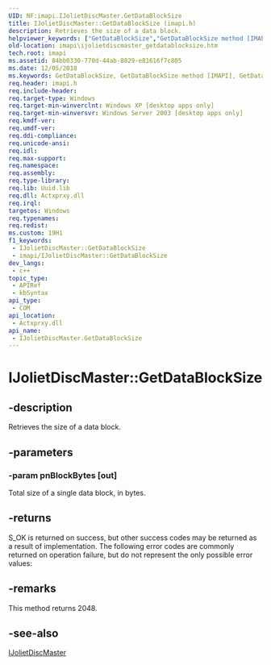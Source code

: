 ```yaml
---
UID: NF:imapi.IJolietDiscMaster.GetDataBlockSize
title: IJolietDiscMaster::GetDataBlockSize (imapi.h)
description: Retrieves the size of a data block.
helpviewer_keywords: ["GetDataBlockSize","GetDataBlockSize method [IMAPI]","GetDataBlockSize method [IMAPI]","IJolietDiscMaster interface","IJolietDiscMaster interface [IMAPI]","GetDataBlockSize method","IJolietDiscMaster.GetDataBlockSize","IJolietDiscMaster::GetDataBlockSize","_win32_ijolietdiscmaster_getdatablocksize","base.ijolietdiscmaster_getdatablocksize","imapi.ijolietdiscmaster_getdatablocksize","imapi/IJolietDiscMaster::GetDataBlockSize"]
old-location: imapi\ijolietdiscmaster_getdatablocksize.htm
tech.root: imapi
ms.assetid: 84bb0330-770d-44ab-8829-e81616f7c805
ms.date: 12/05/2018
ms.keywords: GetDataBlockSize, GetDataBlockSize method [IMAPI], GetDataBlockSize method [IMAPI],IJolietDiscMaster interface, IJolietDiscMaster interface [IMAPI],GetDataBlockSize method, IJolietDiscMaster.GetDataBlockSize, IJolietDiscMaster::GetDataBlockSize, _win32_ijolietdiscmaster_getdatablocksize, base.ijolietdiscmaster_getdatablocksize, imapi.ijolietdiscmaster_getdatablocksize, imapi/IJolietDiscMaster::GetDataBlockSize
req.header: imapi.h
req.include-header: 
req.target-type: Windows
req.target-min-winverclnt: Windows XP [desktop apps only]
req.target-min-winversvr: Windows Server 2003 [desktop apps only]
req.kmdf-ver: 
req.umdf-ver: 
req.ddi-compliance: 
req.unicode-ansi: 
req.idl: 
req.max-support: 
req.namespace: 
req.assembly: 
req.type-library: 
req.lib: Uuid.lib
req.dll: Actxprxy.dll
req.irql: 
targetos: Windows
req.typenames: 
req.redist: 
ms.custom: 19H1
f1_keywords:
 - IJolietDiscMaster::GetDataBlockSize
 - imapi/IJolietDiscMaster::GetDataBlockSize
dev_langs:
 - c++
topic_type:
 - APIRef
 - kbSyntax
api_type:
 - COM
api_location:
 - Actxprxy.dll
api_name:
 - IJolietDiscMaster.GetDataBlockSize
---
```


# IJolietDiscMaster::GetDataBlockSize


## -description

Retrieves the size of a data block.

## -parameters

### -param pnBlockBytes [out]

Total size of a single data block, in bytes.

## -returns

S_OK is returned on success, but other success codes may be returned as a result of implementation. The following error codes are commonly returned on operation failure, but do not represent the only possible error values:

## -remarks

This method returns 2048.

## -see-also

<a href="/windows/desktop/api/imapi/nn-imapi-ijolietdiscmaster">IJolietDiscMaster</a>